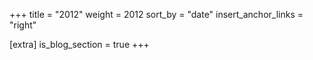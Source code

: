 +++
title = "2012"
weight = 2012
sort_by = "date"
insert_anchor_links = "right"

[extra]
is_blog_section = true
+++
